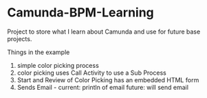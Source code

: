 # Camunda-BPM-Learning
Project to store what I learn about Camunda and use for future base projects.

Things in the example
1. simple color picking process
2. color picking uses Call Activity to use a Sub Process
3. Start and Review of Color Picking has an embedded HTML form
4. Sends Email - current: println of email future: will send email



